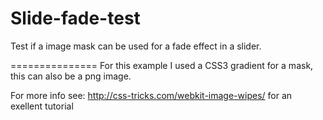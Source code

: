 Slide-fade-test
===============

Test if a image mask can be used for a fade effect in a slider.

===============
For this example I used a CSS3 gradient for a mask, this can also be a png image.



For more info see: http://css-tricks.com/webkit-image-wipes/ for an exellent tutorial
